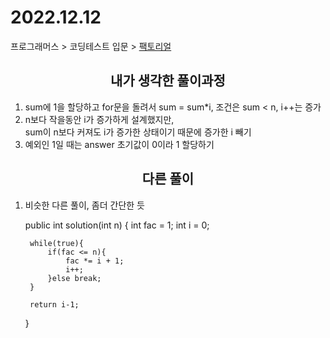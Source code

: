 # 2022.12.12
프로그래머스 > 코딩테스트 입문 > [팩토리얼](https://school.programmers.co.kr/learn/courses/30/lessons/120848#qna)

## <div align=center> 내가 생각한 풀이과정 </div>
1. sum에 1을 할당하고 for문을 돌려서 sum = sum*i, 조건은 sum < n, i++는 증가
2. n보다 작을동안 i가 증가하게 설계했지만,<br> 
   sum이 n보다 커져도 i가 증가한 상태이기 때문에 증가한 i 빼기 
3. 예외인 1일 때는 answer 초기값이 0이라 1 할당하기

## <div align=center> 다른 풀이 </div>
1. 비슷한 다른 풀이, 좀더 간단한 듯


    public int solution(int n) {
        int fac = 1;
        int i = 0;

        while(true){
            if(fac <= n){
                fac *= i + 1;
                i++;
            }else break;
        }

        return i-1;
    }





    